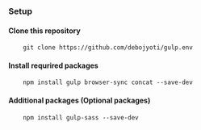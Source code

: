### Setup 

#### Clone this repository 
```
    git clone https://github.com/debojyoti/gulp.env
```

#### Install requrired packages
```
    npm install gulp browser-sync concat --save-dev
```

#### Additional packages (Optional packages)
```
    npm install gulp-sass --save-dev
```


